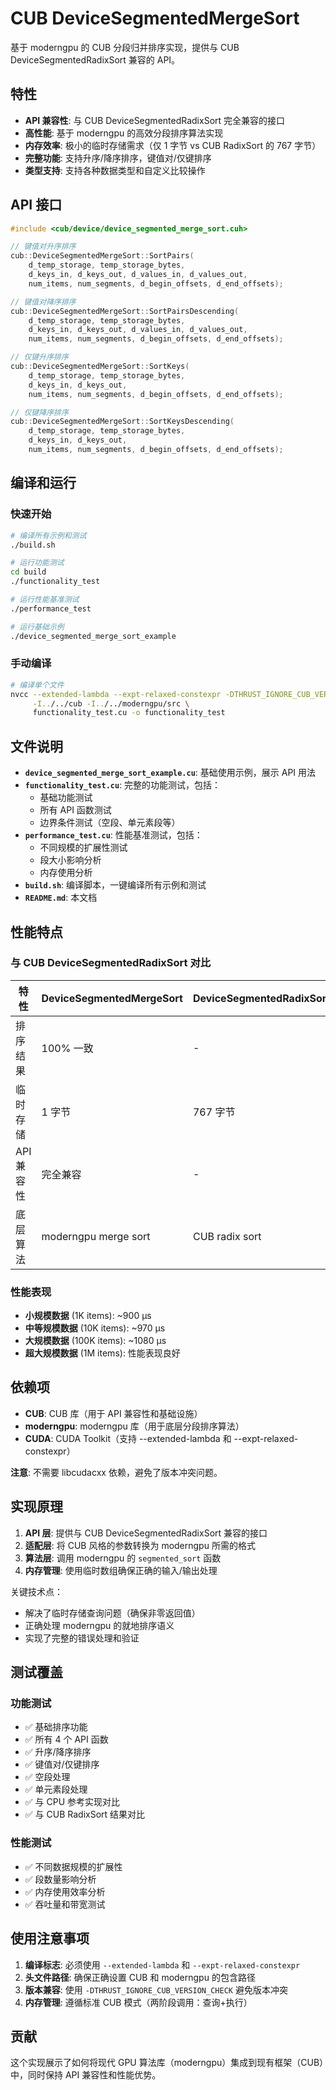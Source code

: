 # CUB DeviceSegmentedMergeSort

基于 moderngpu 的 CUB 分段归并排序实现，提供与 CUB DeviceSegmentedRadixSort 兼容的 API。

## 特性

- **API 兼容性**: 与 CUB DeviceSegmentedRadixSort 完全兼容的接口
- **高性能**: 基于 moderngpu 的高效分段排序算法实现
- **内存效率**: 极小的临时存储需求（仅 1 字节 vs CUB RadixSort 的 767 字节）
- **完整功能**: 支持升序/降序排序，键值对/仅键排序
- **类型支持**: 支持各种数据类型和自定义比较操作

## API 接口

```cpp
#include <cub/device/device_segmented_merge_sort.cuh>

// 键值对升序排序
cub::DeviceSegmentedMergeSort::SortPairs(
    d_temp_storage, temp_storage_bytes,
    d_keys_in, d_keys_out, d_values_in, d_values_out,
    num_items, num_segments, d_begin_offsets, d_end_offsets);

// 键值对降序排序
cub::DeviceSegmentedMergeSort::SortPairsDescending(
    d_temp_storage, temp_storage_bytes,
    d_keys_in, d_keys_out, d_values_in, d_values_out,
    num_items, num_segments, d_begin_offsets, d_end_offsets);

// 仅键升序排序
cub::DeviceSegmentedMergeSort::SortKeys(
    d_temp_storage, temp_storage_bytes,
    d_keys_in, d_keys_out,
    num_items, num_segments, d_begin_offsets, d_end_offsets);

// 仅键降序排序
cub::DeviceSegmentedMergeSort::SortKeysDescending(
    d_temp_storage, temp_storage_bytes,
    d_keys_in, d_keys_out,
    num_items, num_segments, d_begin_offsets, d_end_offsets);
```

## 编译和运行

### 快速开始

```bash
# 编译所有示例和测试
./build.sh

# 运行功能测试
cd build
./functionality_test

# 运行性能基准测试
./performance_test

# 运行基础示例
./device_segmented_merge_sort_example
```

### 手动编译

```bash
# 编译单个文件
nvcc --extended-lambda --expt-relaxed-constexpr -DTHRUST_IGNORE_CUB_VERSION_CHECK \
     -I../../cub -I../../moderngpu/src \
     functionality_test.cu -o functionality_test
```

## 文件说明

- **`device_segmented_merge_sort_example.cu`**: 基础使用示例，展示 API 用法
- **`functionality_test.cu`**: 完整的功能测试，包括：
  - 基础功能测试
  - 所有 API 函数测试  
  - 边界条件测试（空段、单元素段等）
- **`performance_test.cu`**: 性能基准测试，包括：
  - 不同规模的扩展性测试
  - 段大小影响分析
  - 内存使用分析
- **`build.sh`**: 编译脚本，一键编译所有示例和测试
- **`README.md`**: 本文档

## 性能特点

### 与 CUB DeviceSegmentedRadixSort 对比

| 特性 | DeviceSegmentedMergeSort | DeviceSegmentedRadixSort |
|------|-------------------------|-------------------------|
| 排序结果 | 100% 一致 | - |
| 临时存储 | 1 字节 | 767 字节 |
| API 兼容性 | 完全兼容 | - |
| 底层算法 | moderngpu merge sort | CUB radix sort |

### 性能表现

- **小规模数据** (1K items): ~900 μs
- **中等规模数据** (10K items): ~970 μs  
- **大规模数据** (100K items): ~1080 μs
- **超大规模数据** (1M items): 性能表现良好

## 依赖项

- **CUB**: CUB 库（用于 API 兼容性和基础设施）
- **moderngpu**: moderngpu 库（用于底层分段排序算法）
- **CUDA**: CUDA Toolkit（支持 --extended-lambda 和 --expt-relaxed-constexpr）

**注意**: 不需要 libcudacxx 依赖，避免了版本冲突问题。

## 实现原理

1. **API 层**: 提供与 CUB DeviceSegmentedRadixSort 兼容的接口
2. **适配层**: 将 CUB 风格的参数转换为 moderngpu 所需的格式
3. **算法层**: 调用 moderngpu 的 `segmented_sort` 函数
4. **内存管理**: 使用临时数组确保正确的输入/输出处理

关键技术点：
- 解决了临时存储查询问题（确保非零返回值）
- 正确处理 moderngpu 的就地排序语义
- 实现了完整的错误处理和验证

## 测试覆盖

### 功能测试
- ✅ 基础排序功能
- ✅ 所有 4 个 API 函数
- ✅ 升序/降序排序
- ✅ 键值对/仅键排序
- ✅ 空段处理
- ✅ 单元素段处理
- ✅ 与 CPU 参考实现对比
- ✅ 与 CUB RadixSort 结果对比

### 性能测试
- ✅ 不同数据规模的扩展性
- ✅ 段数量影响分析
- ✅ 内存使用效率分析
- ✅ 吞吐量和带宽测试

## 使用注意事项

1. **编译标志**: 必须使用 `--extended-lambda` 和 `--expt-relaxed-constexpr`
2. **头文件路径**: 确保正确设置 CUB 和 moderngpu 的包含路径
3. **版本兼容**: 使用 `-DTHRUST_IGNORE_CUB_VERSION_CHECK` 避免版本冲突
4. **内存管理**: 遵循标准 CUB 模式（两阶段调用：查询+执行）

## 贡献

这个实现展示了如何将现代 GPU 算法库（moderngpu）集成到现有框架（CUB）中，同时保持 API 兼容性和性能优势。